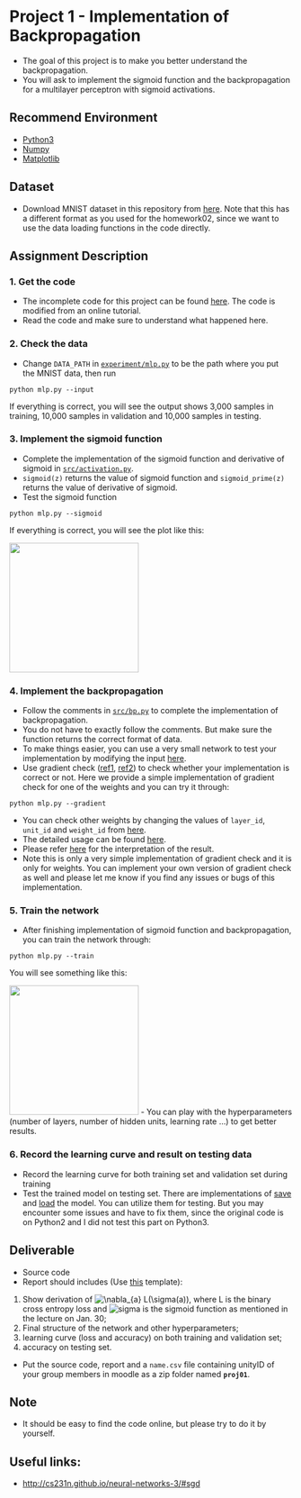 # Project 1 - Implementation of Backpropagation
- The goal of this project is to make you better understand the backpropagation.
- You will ask to implement the sigmoid function and the backpropagation for a multilayer perceptron with sigmoid activations.

## Recommend Environment
- [Python3](https://www.python.org/download/releases/3.0/)
- [Numpy](http://www.numpy.org/)
- [Matplotlib](https://matplotlib.org/)

## Dataset
- Download MNIST dataset in this repository from [here](../data). Note that this has a different format as you used for the homework02, since we want to use the data loading functions in the code directly.

## Assignment Description
### 1. Get the code
- The incomplete code for this project can be found [here](assignment/). The code is modified from an online tutorial.
- Read the code and make sure to understand what happened here.

### 2. Check the data
- Change `DATA_PATH` in [`experiment/mlp.py`](assignment/experiment/mlp.py) to be the path where you put the MNIST data, then run

```
python mlp.py --input
```
If everything is correct, you will see  the output shows 3,000 samples in training, 10,000 samples in validation and 10,000 samples in testing.

### 3. Implement the sigmoid function
- Complete the implementation of the sigmoid function and derivative of sigmoid in [`src/activation.py`](assignment/src/activation.py).
- `sigmoid(z)` returns the value of sigmoid function and `sigmoid_prime(z)` returns the value of derivative of sigmoid.
- Test the sigmoid function

```
python mlp.py --sigmoid
```
If everything is correct, you will see the plot like this:

<img src = 'figs/sigmoid.png' height = '230px'>

### 4. Implement the backpropagation
- Follow the comments in [`src/bp.py`](assignment/src/bp.py) to complete the implementation of backpropagation.
- You do not have to exactly follow the comments. But make sure the function returns the correct format of data.
- To make things easier, you can use a very small network to test your implementation by modifying the input [here](https://github.ncsu.edu/qge2/ece542-csc591-2019spring/blob/master/project/01/assignment/experiment/mlp.py#L56).
- Use gradient check ([ref1](http://cs231n.github.io/neural-networks-3/#gradcheck), [ref2](http://ufldl.stanford.edu/wiki/index.php/Gradient_checking_and_advanced_optimization)) to check whether your implementation is correct or not. Here we provide a simple implementation of gradient check for one of the weights and you can try it through:

```
python mlp.py --gradient
```
- You can check other weights by changing the values of `layer_id`, `unit_id` and `weight_id` from [here](https://github.ncsu.edu/qge2/ece542-csc591-2019spring/blob/master/project/01/assignment/experiment/mlp.py#L57). 
- The detailed usage can be found [here](https://github.ncsu.edu/qge2/ece542-csc591-2019spring/blob/master/project/01/assignment/src/network2.py#L205). 
- Please refer [here](http://cs231n.github.io/neural-networks-3/#gradcheck) for the interpretation of the result. 
- Note this is only a very simple implementation of gradient check and it is only for weights. You can implement your own version of gradient check as well and please let me know if you find any issues or bugs of this implementation.

### 5. Train the network
- After finishing implementation of sigmoid function and backpropagation, you can train the network through:
```
python mlp.py --train
```
You will see something like this:

<img src = 'figs/running.png' height = '230px'>
- You can play with the hyperparameters (number of layers, number of hidden units, learning rate ...) to get better results.

### 6. Record the learning curve and result on testing data
- Record the learning curve for both training set and validation set during training
- Test the trained model on testing set. There are implementations of [save](https://github.ncsu.edu/qge2/ece542-csc591-2019spring/blob/master/project/01/assignment/src/network2.py#L292) and [load](https://github.ncsu.edu/qge2/ece542-csc591-2019spring/blob/master/project/01/assignment/src/network2.py#L303) the model. You can utilize them for testing. But you may encounter some issues and have to fix them, since the original code is on Python2 and I did not test this part on Python3. 


## Deliverable
- Source code
- Report should includes (Use [this](https://www.ieee.org/conferences/publishing/templates.html) template): 
<!-- 1. Show derivation of <img src = 'figs/Project_1_grad_of_loss.PNG' height = '30px'>; -->
1. Show derivation of <img src="https://latex.codecogs.com/svg.latex?\Large&space;\nabla_{a} L(\sigma(a))" title=" \nabla_{a} L(\sigma(a))" />, where L is the binary cross entropy loss and <img src="https://latex.codecogs.com/svg.latex?\Large&space;\sigma(a)" title="sigma" /> is the sigmoid function as mentioned in the lecture on Jan. 30;
2. Final structure of the network and other hyperparameters;
3. learning curve (loss and accuracy) on both training and validation set; 
4. accuracy on testing set.
- Put the source code, report and a `name.csv` file containing unityID of your group members in moodle as a zip folder named **`proj01`**.
<!-- - Put all the files in one of the group member's ASF space. Do not forget to include all the group members in `name.csv` or he or she may lose the grade. -->

## Note
- It should be easy to find the code online, but please try to do it by yourself.

## Useful links:
- http://cs231n.github.io/neural-networks-3/#sgd









